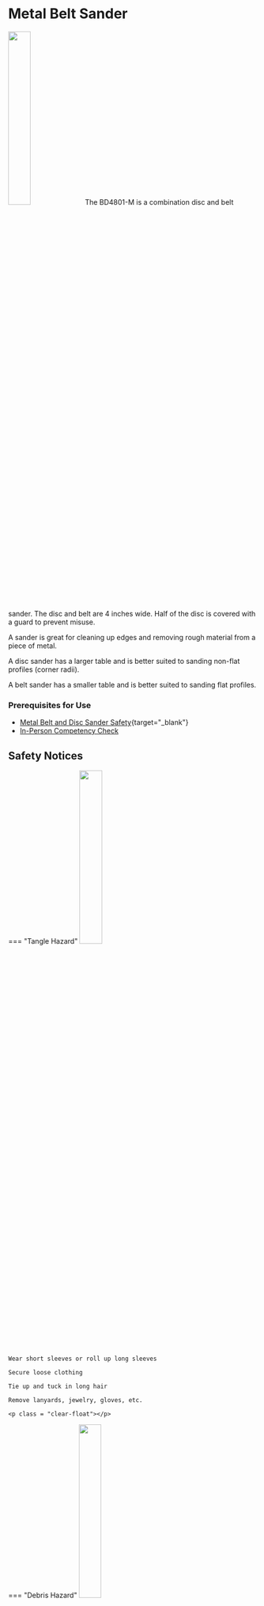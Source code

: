 # Metal Belt Sander

<img src="..\assets\sander\BD4802.webp" class="image-float-right" width=30%>
The BD4801-M is a combination disc and belt sander. The disc and belt are 4 inches wide. Half of the disc is covered with a guard to prevent misuse.

A sander is great for cleaning up edges and removing rough material from a piece of metal.

A disc sander has a larger table and is better suited to sanding non-flat profiles (corner radii).

A belt sander has a smaller table and is better suited to sanding flat profiles.

### Prerequisites for Use

* [Metal Belt and Disc Sander Safety](https://make.rit.edu/app/maker/training/109){target="_blank"}
* [In-Person Competency Check](#in-person-competency-check)

<p class = "clear-float"></p>

## Safety Notices

=== "Tangle Hazard"
    <img src="..\assets\tangle_hazard.webp" class="image-float-right" width=30%>

    Wear short sleeves or roll up long sleeves

    Secure loose clothing

    Tie up and tuck in long hair

    Remove lanyards, jewelry, gloves, etc.

    <p class = "clear-float"></p>

=== "Debris Hazard"
    <img src="..\assets\debris_hazard.webp" class="image-float-right" width=30%>

    Safety glasses mandatory.

    Do not use on fibrous plastics (carbon fiber, fiberglass, etc)

    <p class = "clear-float"></p>

## Disc Sander
<img src="..\assets\sander\disc_sander.png" class="image-float-right" width=40%>

* A disk of sandpaper is spun at high speeds to remove material from corners and edges.

* Only use the side where the disc is coming down towards the table.

* The table can be tilted to sand at non-right angles.

* To tilt: loosen knob on right-hand side of table and tilt. Return to neutral position when finished.

* Your material should only be getting moved side to side

* Keep the material resting on the table

* The disc and belt sanders will pull your material down towards the table

<p class = "clear-float"></p>

## Belt Sander
<img src="..\assets\sander\belt_sander.png" class="image-float-right" width=40%>

* A belt strip of sandpaper is spun at high speeds to
remove material from corners and edges.

* The table can be tilted to sand at non-right angles.

* To tilt: loosen knob on right-hand side of table and tilt. Return to neutral position when finished.

* Your material should only be getting moved side to side

* Keep the material resting on the table

* The disc and belt sanders will pull your material down towards the table

<p class = "clear-float"></p>

## In-Person Competency Check

1. Grab a scrap of metal
2. Put a small chamfer on one edge
3. Round a corner radius on to an edge
4. clean up afterwards

<p class = "clear-float"></p>